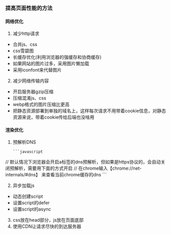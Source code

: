 ### 提高页面性能的方法

#### 网络优化

1. 减少http请求

- 合并js、css
- css雪碧图
- 长缓存优化(利用浏览器的强缓存和协商缓存)
- 如果网站的图片过多，采用图片懒加载
- 采用iconfont来代替图片

2. 减少网络传输内容

- 开启服务器gzip压缩
- 压缩混淆js、css
- webp格式的图片压缩比更高
- 把静态资源部署到单独的域名上，这样每次请求不用带着cookie信息，对静态资源来说，带着cookie传给后端也没啥用

#### 渲染优化

1. 预解析DNS

       ```javascript
<link ref="dns-prefetch" href="http://www.xxx.com" />
// 默认情况下浏览器会开启a标签的dns预解析，但如果是https协议的，会自动关闭预解析，需要用下面的方式开启
<meta http-equiv="x-dns-prefetch-control" content="on" />
// 在chrome输入【chrome://net-internals/#dns】 来查看当前chrome缓存的dns
       ```

2. 异步加载js

- 动态创建script
- 设置script的defer
- 设置script的async

3. css放在head部分，js放在页面底部
4. 使用CDN让请求尽快的到达服务器